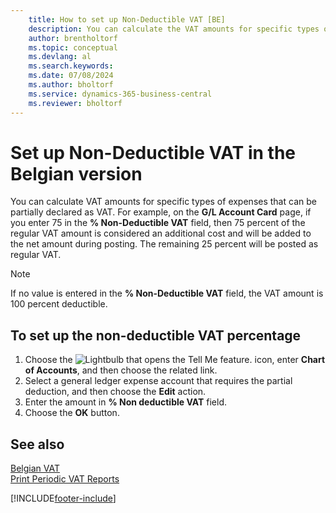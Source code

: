 ```yaml
---
    title: How to set up Non-Deductible VAT [BE]
    description: You can calculate the VAT amounts for specific types of expenses that can be partially declared as VAT.
    author: brentholtorf
    ms.topic: conceptual
    ms.devlang: al
    ms.search.keywords:
    ms.date: 07/08/2024
    ms.author: bholtorf
    ms.service: dynamics-365-business-central
    ms.reviewer: bholtorf
---
```

# Set up Non-Deductible VAT in the Belgian version
You can calculate VAT amounts for specific types of expenses that can be partially declared as VAT. For example, on the **G/L Account Card** page, if you enter 75 in the **% Non-Deductible VAT** field, then 75 percent of the regular VAT amount is considered an additional cost and will be added to the net amount during posting. The remaining 25 percent will be posted as regular VAT.  

> [!NOTE]  
>  If no value is entered in the **% Non-Deductible VAT** field, the VAT amount is 100 percent deductible.  

## To set up the non-deductible VAT percentage  

1.  Choose the ![Lightbulb that opens the Tell Me feature.](../../media/ui-search/search_small.png "Tell me what you want to do") icon, enter **Chart of Accounts**, and then choose the related link.  
2.  Select a general ledger expense account that requires the partial deduction, and then choose the **Edit** action.  
3.  Enter the amount in **% Non deductible VAT** field.  
4.  Choose the **OK** button.  

## See also  
 [Belgian VAT](belgian-vat.md)   
 [Print Periodic VAT Reports](how-to-print-periodic-vat-reports.md)


[!INCLUDE[footer-include](../../includes/footer-banner.md)]